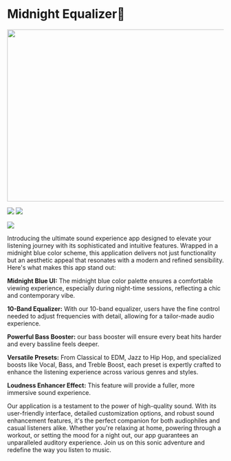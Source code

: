 # Midnight Equalizer🌙

<p align="center">
<img src="https://github.com/Team-Roulette/Midnight-Equalizer/assets/101652649/f00322fe-e853-4470-9b4e-45354aed34a0"
  width="800" height="400"/>
</p>

<img src="https://img.shields.io/badge/Platform-Android-Color"> <img src="https://img.shields.io/badge/minSdkVersion-30-Color">

[<img src = "https://github.com/Team-Roulette/Midnight-Equalizer/assets/101652649/9301f88e-49b6-49f2-bdb6-1a6757a0a017"/>]()

Introducing the ultimate sound experience app designed to elevate your listening journey with its sophisticated and intuitive features. Wrapped in a midnight blue color scheme, this application delivers not just functionality but an aesthetic appeal that resonates with a modern and refined sensibility. Here's what makes this app stand out:

**Midnight Blue UI:** The midnight blue color palette ensures a comfortable viewing experience, especially during night-time sessions, reflecting a chic and contemporary vibe.

**10-Band Equalizer:** With our 10-band equalizer, users have the fine control needed to adjust frequencies with detail, allowing for a tailor-made audio experience. 

**Powerful Bass Booster:** our bass booster will ensure every beat hits harder and every bassline feels deeper.

**Versatile Presets:** From Classical to EDM, Jazz to Hip Hop, and specialized boosts like Vocal, Bass, and Treble Boost, each preset is expertly crafted to enhance the listening experience across various genres and styles.

**Loudness Enhancer Effect:** This feature will provide a fuller, more immersive sound experience.

Our application is a testament to the power of high-quality sound. With its user-friendly interface, detailed customization options, and robust sound enhancement features, it's the perfect companion for both audiophiles and casual listeners alike. Whether you're relaxing at home, powering through a workout, or setting the mood for a night out, our app guarantees an unparalleled auditory experience. Join us on this sonic adventure and redefine the way you listen to music.
